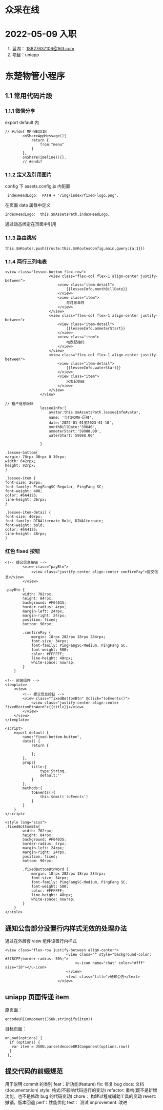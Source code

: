 # 众采在线

# 2022-05-09 入职

1. 蓝湖： 18827637106@163.com
2. 项目：uniapp

# 东楚物管小程序

## 1.1 常用代码片段

### 1.1.1 微信分享

export default 内

```
// #ifdef MP-WEIXIN
		onShareAppMessage(){
			return {
				from:"menu"
			}
		},
		onShareTimeline(){},
		// #endif
```

### 1.1.2 定义及引用图片

config 下 assets.config.js 内配置

```
 indexHeadLogo:  PATH + '/img/index/fixed-logo.png',
```

在页面 data 属性中定义

```
indexHeadLogo:  this.$mAssetsPath.indexHeadLogo,
```

通过动态绑定在页面中引用

### 1.1.3 路由跳转

```
this.$mRouter.push({route:this.$mRoutesConfig.main,query:{a:1}})
```

### 1.1.4 两行三列电表

```
<view class="lessee-bottom flex-row">
					<view class="flex-col flex-1 align-center justify-between">
						<view class="item-detail">
							{{lesseeInfo.monthBillDate}}
						</view>
						<view class="item">
							每月账单日
						</view>
					</view>
					<view class="flex-col flex-1 align-center justify-between">
						<view class="item-detail">
							{{lesseeInfo.ammeterStart}}
						</view>
						<view class="item">
							电表起始码
						</view>
					</view>
					<view class="flex-col flex-1 align-center justify-between">
						<view class="item-detail">
							{{lesseeInfo.waterStart}}
						</view>
						<view class="item">
							水表起始码
						</view>
					</view>
				</view>
```

```
// 租户信息板块
				lesseeInfo:{
					avatar:this.$mAssetsPath.lesseeInfoAvatar,
					name: '当代MOMA·历峰',
					date:'2022-01-01至2023-01-10',
					monthBillDate:"30646",
					ammeterStart:'59088.00',
					waterStart:'59088.00'

				}
```

```
.lessee-bottom{
margin: 78rpx 30rpx 0 30rpx;
width: 642rpx;
height: 92rpx;
}

.lessee-item {
font-size: 26rpx;
font-family: PingFangSC-Regular, PingFang SC;
font-weight: 400;
color: #6A4125;
line-height: 36rpx;
}

.lessee-item-detail {
font-size: 40rpx;
font-family: DINAlternate-Bold, DINAlternate;
font-weight: bold;
color: #6A4125;
line-height: 48rpx;
}
```

### 红色 fixed 按钮

```
<!-- 提交信息按钮 -->
		<view class="payBtn">
			<view class="justify-center align-center confirmPay">提交信息</view>
		</view>
```

```
.payBtn {
		width: 702rpx;
		height: 84rpx;
		background: #F04035;
		border-radius: 4rpx;
		margin-left: 24rpx;
		margin-right: 24rpx;
		position: fixed;
		bottom: 90rpx;

		.confirmPay {
			margin: 18rpx 282rpx 18rpx 284rpx;
			font-size: 34rpx;
			font-family: PingFangSC-Medium, PingFang SC;
			font-weight: 500;
			color: #FFFFFF;
			line-height: 48rpx;
			white-space: nowrap;
		}
	}
```

```
<!-- 封装组件 -->
<template>
	<view>
		<!-- 提交信息按钮 -->
		<view class="fixedBottomBtn" @click="toEvents()">
			<view class="justify-center align-center fixedBottomBtnWord">{{title}}</view>
		</view>
	</view>
</template>

<script>
	export default {
		name:"fixed-bottom-button",
		data() {
			return {

			};
		},
		props{
			title:{
				type:String,
				default:''
			}
		},
		methods:{
			toEvents(){
				this.$emit('toEvents')
			}
		}
	}
</script>

<style lang="scss">
.fixedBottomBtn{
		width: 702rpx;
		height: 84rpx;
		background: #F04035;
		border-radius: 4rpx;
		margin-left: 24rpx;
		margin-right: 24rpx;
		position: fixed;
		bottom: 90rpx;

		.fixedBottomBtnWord {
			margin: 18rpx 282rpx 18rpx 284rpx;
			font-size: 34rpx;
			font-family: PingFangSC-Medium, PingFang SC;
			font-weight: 500;
			color: #FFFFFF;
			line-height: 48rpx;
			white-space: nowrap;
		}
	}
</style>

```

## 通知公告部分设置行内样式无效的处理办法

通过在外层套 view 组件设置行内样式

```
<view class="flex-row justify-between align-center">
							<view class="" style="background-color: #378CFF;border-radius: 50%;">
								<u-icon name="chat" color="#fff"  size="28"></u-icon>
							</view>
							<text class="title">通知公告</text>
						</view>

```

## uniapp 页面传递 item

原页面：

```
encodeURIComponent(JSON.stringify(item))
```

目标页面：

```
onLoad(options) {
  if (options) {
   var item = JSON.parse(decodeURIComponent(options.row))
  }
 },
```

## 提交代码的前缀规范

用于说明 commit 的类别
feat：新功能(feature)
fix: 修复 bug
docs: 文档(documentation)
style: 格式(不影响代码运行的变动)
refactor: 重构(既不是新增功能，也不是修改 bug 的代码变动)
chore： 构建过程或辅助工具的变动
revert: 撤销，版本回退
perf：性能优化
test： 测试
improvement: 改进

